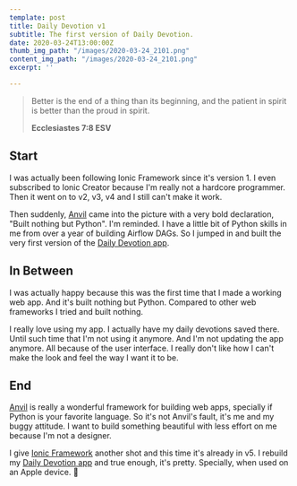 ```yaml
---
template: post
title: Daily Devotion v1
subtitle: The first version of Daily Devotion.
date: 2020-03-24T13:00:00Z
thumb_img_path: "/images/2020-03-24_2101.png"
content_img_path: "/images/2020-03-24_2101.png"
excerpt: ''

---
```

> Better is the end of a thing than its beginning, and the patient in spirit is better than the proud in spirit.
>
> **Ecclesiastes 7:8 ESV**

## Start

I was actually been following Ionic Framework since it's version 1. I even subscribed to Ionic Creator because I'm really not a hardcore programmer. Then it went on to v2, v3, v4 and I still can't make it work.

Then suddenly, [Anvil](https://anvil.works/) came into the picture with a very bold declaration, "Built nothing but Python". I'm reminded. I have a little bit of Python skills in me from over a year of building Airflow DAGs. So I jumped in and built the very first version of the [Daily Devotion app](https://daily-devotion.anvil.app/).

## In Between

I was actually happy because this was the first time that I made a working web app. And it's built nothing but Python. Compared to other web frameworks I tried and built nothing.

I really love using my app. I actually have my daily devotions saved there. Until such time that I'm not using it anymore. And I'm not updating the app anymore. All because of the user interface. I really don't like how I can't make the look and feel the way I want it to be.

## End

[Anvil](https://anvil.works/) is really a wonderful framework for building web apps, specially if Python is your favorite language. So it's not Anvil's fault, it's me and my buggy attitude. I want to build something beautiful with less effort on me because I'm not a designer.

I give [Ionic Framework](https://ionicframework.com/) another shot and this time it's already in v5. I rebuild my [Daily Devotion app](https://dailydevotion.app/tabs/tab1) and true enough, it's pretty. Specially, when used on an Apple device. 🍎